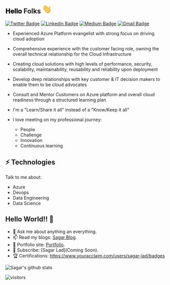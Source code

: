 <h2> 𝐇𝐞𝐥𝐥𝐨 Folks <img src="https://raw.githubusercontent.com/ABSphreak/ABSphreak/master/gifs/Hi.gif" width="30px"></h2>

[![Twitter Badge](https://img.shields.io/badge/-@AzureSagar-1ca0f1?style=flat-square&labelColor=1ca0f1&logo=twitter&logoColor=white&link=https://twitter.com/AzureSagar)](https://twitter.com/azuresagar) [![Linkedin Badge](https://img.shields.io/badge/-azuresagar-blue?style=flat-square&logo=Linkedin&logoColor=white&link=https://www.linkedin.com/in/ladsagar/)](https://www.linkedin.com/in/ladsagar/) [![Medium Badge](https://img.shields.io/badge/-@azuresagar-03a57a?style=flat-square&labelColor=000000&logo=Medium&link=https://medium.com/@sagu94271/)](https://sagu94271.medium.com)
[![Gmail Badge](https://img.shields.io/badge/sagu94271@gmail.com-c14438?style=flat-square&logo=Gmail&logoColor=white&link=mailto:sagu94271@gmail.com)](mailto:sagu94271@gmail.com)

- Experienced Azure Platform evangelist with strong focus on driving cloud adoption 
- Comprehensive experience with the customer facing role, owning the overall technical relationship for the Cloud Infrastructure 
- Creating cloud solutions with high levels of performance, security, scalability, maintainability, reusability and reliability upon deployment
- Develop deep relationships with key customer & IT decision makers to enable them to be cloud advocates
- Consult and Mentor Customers on Azure platform and overall cloud readiness through a structured learning plan
- I'm a "Learn/Share it all" instead of a "Know/Keep it all"
- I love meeting on my professional journey:

  - People
  - Challenge
  - Innovation
  - Continuous learning 

## ⚡ Technologies
Talk to me about:
- Azure
- Devops
- Data Engineering
- Data Science

## Hello World!! 🤔
- 💬 Ask me about anything an everything.
- 📫 Read my blogs: [Sagar Blog](https://sagu94271.medium.com).
- 🎯 Portfolio site: [Portfolio](https://sagu94271.github.io/Portfolio-Site/index.html).
- 🔔 Subscribe: [Sagar Lad](Coming Soon).
- 🏆 Certifications: https://www.youracclaim.com/users/sagar-lad/badges

![Sagar's github stats](https://github-readme-stats.vercel.app/api?username=sagu94271&hide=["issues"]&show_icons=true)

![visitors](https://visitor-badge.glitch.me/badge?page_id=sagu94271.sagu94271)
